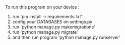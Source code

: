 To run this program on your device : 
1. run 'pip install -r requirements.txt'
2. config your DATABASES on settings.py
3. run 'python manage.py makemigrations'
4. run 'python manage.py migrate'
5. and then run program 'python manage.py runserver'
